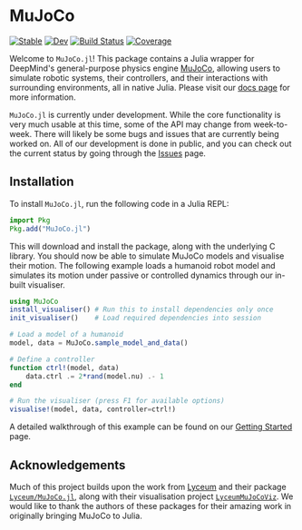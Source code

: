 # MuJoCo

[![Stable](https://img.shields.io/badge/docs-stable-blue.svg)](https://JamieMair.github.io/MuJoCo.jl/stable/)
[![Dev](https://img.shields.io/badge/docs-dev-blue.svg)](https://JamieMair.github.io/MuJoCo.jl/dev/)
[![Build Status](https://github.com/JamieMair/MuJoCo.jl/actions/workflows/CI.yml/badge.svg?branch=main)](https://github.com/JamieMair/MuJoCo.jl/actions/workflows/CI.yml?query=branch%3Amain)
[![Coverage](https://codecov.io/gh/JamieMair/MuJoCo.jl/branch/main/graph/badge.svg)](https://codecov.io/gh/JamieMair/MuJoCo.jl)

Welcome to `MuJoCo.jl`! This package contains a Julia wrapper for  DeepMind's general-purpose physics engine [MuJoCo](https://github.com/google-deepmind/mujoco), allowing users to simulate robotic systems, their controllers, and their interactions with surrounding environments, all in native Julia. Please visit our [docs page](https://jamiemair.github.io/MuJoCo.jl/dev/) for more information.

`MuJoCo.jl` is currently under development. While the core functionality is very much usable at this time, some of the API may change from week-to-week. There will likely be some bugs and issues that are currently being worked on. All of our development is done in public, and you can check out the current status by going through the [Issues](https://github.com/JamieMair/MuJoCo.jl/issues) page.

## Installation

To install `MuJoCo.jl`, run the following code in a Julia REPL:
```julia
import Pkg
Pkg.add("MuJoCo.jl")
```
This will download and install the package, along with the underlying C library. You should now be able to simulate MuJoCo models and visualise their motion. The following example loads a humanoid robot model and simulates its motion under passive or controlled dynamics through our in-built visualiser.
```julia
using MuJoCo
install_visualiser() # Run this to install dependencies only once
init_visualiser()    # Load required dependencies into session

# Load a model of a humanoid
model, data = MuJoCo.sample_model_and_data()

# Define a controller
function ctrl!(model, data)
    data.ctrl .= 2*rand(model.nu) .- 1
end

# Run the visualiser (press F1 for available options)
visualise!(model, data, controller=ctrl!)
```
A detailed walkthrough of this example can be found on our [Getting Started](https://jamiemair.github.io/MuJoCo.jl/dev/intro/getting_started/) page.

## Acknowledgements

Much of this project builds upon the work from [Lyceum](https://github.com/Lyceum) and their package [`Lyceum/MuJoCo.jl`](https://github.com/Lyceum/MuJoCo.jl), along with their visualisation project [`LyceumMuJoCoViz`](https://github.com/Lyceum/LyceumMuJoCoViz.jl). We would like to thank the authors of these packages for their amazing work in originally bringing MuJoCo to Julia.
